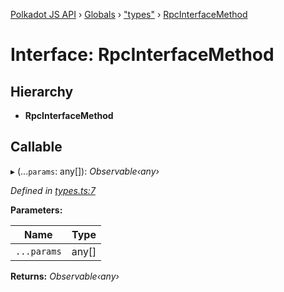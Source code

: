 [Polkadot JS API](../README.md) › [Globals](../globals.md) › ["types"](../modules/_types_.md) › [RpcInterfaceMethod](_types_.rpcinterfacemethod.md)

# Interface: RpcInterfaceMethod

## Hierarchy

* **RpcInterfaceMethod**

## Callable

▸ (...`params`: any[]): *Observable‹any›*

*Defined in [types.ts:7](https://github.com/polkadot-js/api/blob/f9a42e47e/packages/rpc-core/src/types.ts#L7)*

**Parameters:**

Name | Type |
------ | ------ |
`...params` | any[] |

**Returns:** *Observable‹any›*
